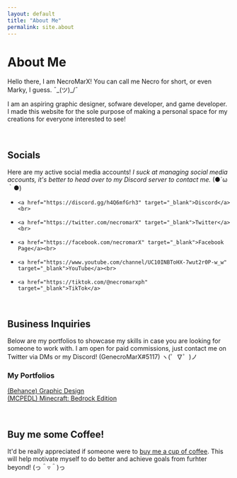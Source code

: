 ```yaml
---
layout: default
title: "About Me"
permalink: site.about
---
```

# About Me

Hello there, I am NecroMarX! You can call me Necro for short, or even Marky, I guess. ¯\_(ツ)_/¯

I am an aspiring graphic designer, sofware developer, and game developer. I made this website for the sole purpose of making a personal space for my creations for everyone interested to see!

<br>

## Socials

Here are my active social media accounts! _I suck at managing social media accounts, it's better to head over to my Discord server to contact me._ (●´ω｀●)

-     <a href="https://discord.gg/h4Q6mfGrh3" target="_blank">Discord</a><br>
-     <a href="https://twitter.com/necromarX" target="_blank">Twitter</a><br>
-     <a href="https://facebook.com/necromarX" target="_blank">Facebook Page</a><br>
-     <a href="https://www.youtube.com/channel/UC10INBToHX-7wut2r0P-w_w" target="_blank">YouTube</a><br>
-     <a href="https://tiktok.com/@necromarxph" target="_blank">TikTok</a>

<br>

## Business Inquiries

Below are my portfolios to showcase my skills in case you are looking for someone to work with. I am open for paid commissions, just contact me on Twitter via DMs or my Discord! (GenecroMarX#5117) ヽ(゜∇゜)ノ

### My Portfolios

<a href="https://www.behance.net/necromarx" target="_blank">(Behance) Graphic Design</a><br>
<a href="https://mcpedl.com/user/necromarx" target="_blank">(MCPEDL) Minecraft: Bedrock Edition</a>

<br>

## Buy me some Coffee!

It'd be really appreciated if someone were to <a href="https://ko-fi.com/necromarx#paypalModal" target="_blank">buy me a cup of coffee</a>. This will help motivate myself to do better and achieve goals from furhter beyond! (っ＾▿＾)っ
